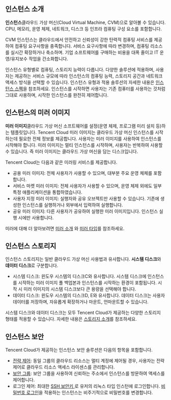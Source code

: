 ## 인스턴스 소개
**인스턴스**클라우드 가상 머신(Cloud Virtual Machine, CVM)으로 알아볼 수 있습니다. CPU, 메모리, 운영 체제, 네트워크, 디스크 등 인프라 컴퓨팅 구성 요소를 포함합니다.

CVM 인스턴스는 클라우드에서 안전하고 신뢰성이 강한 탄력적 컴퓨팅 서비스를 제공하여 컴퓨팅 요구사항을 충족합니다. 서비스 요구사항에 따라 변경하며, 컴퓨팅 리소스를 실시간 확장하거나 축소하며. 기업 소프트웨어를 구매하는 비용을 대폭 줄이고 IT 운영/유지보수 작업을 간소화합니다.

인스턴스 유형별로 컴퓨팅, 스토리지 능력이 다릅니다. 다양한 솔루션에 적용하며, 사용자는 제공하는 서비스 규모에 따라 인스턴스의 컴퓨팅 능력, 스토리지 공간과 네트워크 액세스 방식을 선택할 수 있습니다. 인스턴스 유형과 적용 솔루션의 자세한 내용은 [인스턴스 스펙](http://intl.cloud.tencent.com/document/product/213/11518)을 참조하세요. 인스턴스를 시작하면 사용자는 기존 컴퓨터를 사용하는 것처럼 그대로 사용하며, 시작한 인스턴스를 완전히 제어합니다.

## 인스턴스의 미러 이미지
**미러 이미지**클라우드 가상 머신 소프트웨어를 설정(운영 체제, 프로그램 미리 설치 등)하는 템플릿입니다. Tencent Cloud 미러 이미지는 클라우드 가상 머신 인스턴스를 시작하는데 필요한 전체 정보를 제공합니다. 사용자는 미러 이미지를 사용하여 인스턴스를 시작해야 합니다. 미러 이미지는 멀티 인스턴스를 시작하며, 사용자는 반복하여 사용할 수 있습니다. 즉 미러 이미지는 클라우드 가상 머신을 담는 디스크입니다.

Tencent Cloud는 다음과 같은 미러링 서비스를 제공합니다.
 - 공용 미러 이미지: 전체 사용자가 사용할 수 있으며, 대부분 주요 운영 체체를 포함합니다.
 - 서비스 마켓 미러 이미지: 전체 사용자가 사용할 수 있으며, 운영 체제 외에도 일부 특정 애플리케이션을 통합하였습니다.
 - 사용자 지정 미러 이미지: 실행자와 공유 오브젝트만 사용할 수 있습니다. 기존에 생성한 인스턴스를 실행하거나 외부에서 입력하여 실행합니다.
 - 공유 미러 이미지: 다른 사용자가 공유하여 실행한 미러 이미지입니다. 인스턴스 실행 시에만 사용합니다.

미러에 대해 더 알아보려면 [미러 소개](http://intl.cloud.tencent.com/document/product/213/4940) 와 [미러 타입](http://intl.cloud.tencent.com/document/product/213/4941)를 참조하세요.

## 인스턴스 스토리지
인스턴스 스토리지는 일반 클라우드 가상 머신 사용법과 유사합니다. **시스템 디스크**와 **데이터 디스크**로 구분합니다.
- 시스템 디스크: 윈도우 시스템의 디스크C와 유사합니다. 시스템 디스크에 인스턴스를 시작하는 미러 이미지 풀 백업본과 인스턴스를 시작하는 환경이 포함됩니다. 시작 시 미러 이미지의 시스템 디스크보다 큰 용량을 선택해야 합니다.
- 데이터 디스크: 윈도우 시스템의 디스크D, E와 유사합니다. 데이터 디스크는 사용자 데이터를 저장하며, 자유롭게 확장하거나 마운트, 언마운트할 수 있습니다.

시스템 디스크와 데이터 디스크는 모두 Tencent Cloud가 제공하는 다양한 스토리지 형태를 적용할 수 있습니다. 자세한 내용은 [스토리지 소개](http://intl.cloud.tencent.com/document/product/213/4952)를 참조하세요.

## 인스턴스 보안

Tencent Cloud가 제공하는 인스턴스 보안 솔루션은 다음의 항목을 포함합니다.
- [전략 제어](http://intl.cloud.tencent.com/document/product/598/10601): 동일 그룹의 클라우드 리소스는 멀티 계정에 제어될 경우, 사용자는 전략 제어로 클라우드 리소스 액세스 라이센스를 관리합니다.
- [보안 그룹](http://intl.cloud.tencent.com/document/product/213/12452): 보안 그룹을 사용하여 신뢰하는 주소에서 인스턴스를 방문하여 액세스를 제어합니다.
- 로그인 제어: 최대한 [SSH 보안키 ](http://intl.cloud.tencent.com/document/product/213/6092)로 유저의 리눅스 타입 인스턴에 로그인합니다. [비밀번호 로그인](http://intl.cloud.tencent.com/document/product/213/6093)을 적용하는 인스턴스는 비주기적으로 비밀번호를 변경합니다.

